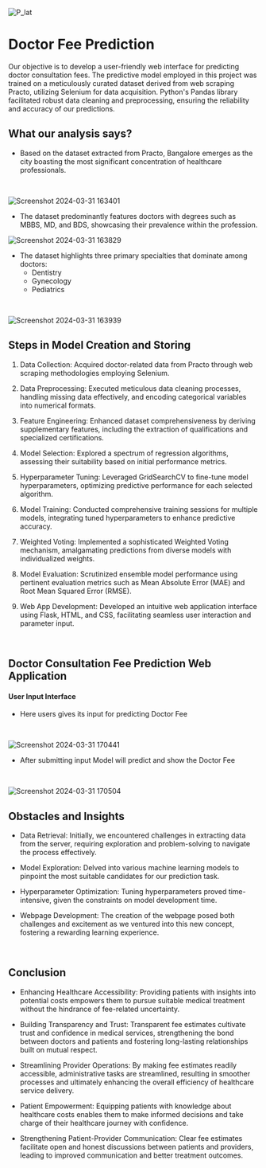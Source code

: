 
![P_lat](https://github.com/digvijaytatrari/MediPricer/assets/37079322/deb5958f-5b22-4fad-9988-e0951740063a)


# Doctor Fee Prediction
Our objective is to develop a user-friendly web interface for predicting doctor consultation fees. The predictive model employed in this project was trained on a meticulously curated dataset derived from web scraping Practo, utilizing Selenium for data acquisition. Python's Pandas library facilitated robust data cleaning and preprocessing, ensuring the reliability and accuracy of our predictions.
<br>

## What our analysis says?

- Based on the dataset extracted from Practo, Bangalore emerges as the city boasting the most significant concentration of healthcare professionals.
<br>

![Screenshot 2024-03-31 163401](https://github.com/digvijaytatrari/MediPricer/assets/37079322/7be954e5-0d28-472d-8365-4d0b17978308)
<br>
- The dataset predominantly features doctors with degrees such as MBBS, MD, and BDS, showcasing their prevalence within the profession.
<be>


![Screenshot 2024-03-31 163829](https://github.com/digvijaytatrari/MediPricer/assets/37079322/3f7dac51-ca3d-46fc-8982-af4daec714f8)


- The dataset highlights three primary specialties that dominate among doctors:
  - Dentistry
  - Gynecology
  - Pediatrics

<br>

![Screenshot 2024-03-31 163939](https://github.com/digvijaytatrari/MediPricer/assets/37079322/b66c15e9-aec5-4a94-9a72-118384583487)

<be>

## Steps in Model Creation and Storing

1. Data Collection: Acquired doctor-related data from Practo through web scraping methodologies employing Selenium.

2. Data Preprocessing: Executed meticulous data cleaning processes, handling missing data effectively, and encoding categorical variables into numerical formats.

3. Feature Engineering: Enhanced dataset comprehensiveness by deriving supplementary features, including the extraction of qualifications and specialized certifications.

4. Model Selection: Explored a spectrum of regression algorithms, assessing their suitability based on initial performance metrics.

5. Hyperparameter Tuning: Leveraged GridSearchCV to fine-tune model hyperparameters, optimizing predictive performance for each selected algorithm.

6. Model Training: Conducted comprehensive training sessions for multiple models, integrating tuned hyperparameters to enhance predictive accuracy.

7. Weighted Voting: Implemented a sophisticated Weighted Voting mechanism, amalgamating predictions from diverse models with individualized weights.

8. Model Evaluation: Scrutinized ensemble model performance using pertinent evaluation metrics such as Mean Absolute Error (MAE) and Root Mean Squared Error (RMSE).

9. Web App Development: Developed an intuitive web application interface using Flask, HTML, and CSS, facilitating seamless user interaction and parameter input.

<br>

## Doctor Consultation Fee Prediction Web Application

#### User Input Interface
- Here users gives its input for predicting Doctor Fee
<br>

![Screenshot 2024-03-31 170441](https://github.com/digvijaytatrari/MediPricer/assets/37079322/7e686242-a385-47d7-8955-beb1ecf72dd5)

- After submitting input Model will predict and show the Doctor Fee
<br>

![Screenshot 2024-03-31 170504](https://github.com/digvijaytatrari/MediPricer/assets/37079322/70fcf131-1d76-4f28-9050-9fb36e0bb293)

## Obstacles and Insights

- Data Retrieval: Initially, we encountered challenges in extracting data from the server, requiring exploration and problem-solving to navigate the process effectively.

- Model Exploration: Delved into various machine learning models to pinpoint the most suitable candidates for our prediction task.

- Hyperparameter Optimization: Tuning hyperparameters proved time-intensive, given the constraints on model development time.

- Webpage Development: The creation of the webpage posed both challenges and excitement as we ventured into this new concept, fostering a rewarding learning experience.

<br>

## Conclusion
- Enhancing Healthcare Accessibility: Providing patients with insights into potential costs empowers them to pursue suitable medical treatment without the hindrance of fee-related uncertainty.

- Building Transparency and Trust: Transparent fee estimates cultivate trust and confidence in medical services, strengthening the bond between doctors and patients and fostering long-lasting relationships built on mutual respect.

- Streamlining Provider Operations: By making fee estimates readily accessible, administrative tasks are streamlined, resulting in smoother processes and ultimately enhancing the overall efficiency of healthcare service delivery.

- Patient Empowerment: Equipping patients with knowledge about healthcare costs enables them to make informed decisions and take charge of their healthcare journey with confidence.

- Strengthening Patient-Provider Communication: Clear fee estimates facilitate open and honest discussions between patients and providers, leading to improved communication and better treatment outcomes.





